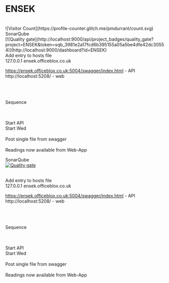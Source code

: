 # ENSEK
<br>
![Visitor Count](https://profile-counter.glitch.me/pmdurrant/count.svg)
<br>
SonarQube <br>
[![Quality gate](http://localhost:9000/api/project_badges/quality_gate?project=ENSEK&token=sqb_3981e2a17fcd6b395155a05a5be4dfe42dc30554)](http://localhost:9000/dashboard?id=ENSEK)

 <br>
Add  entry to hosts file <br>
127.0.0.1 ensek.officeblox.co.uk <br>


https://ensek.officeblox.co.uk:5004/swagger/index.html   -   API <br>
http://localhost:5208/                                   - web <br>
 <br> <br> <br>



Sequence <br>
 <br> <br>

Start API <br>
Start Wed <br>
 <br>
Post single file from swagger <br>
 <br>
Readings now available from Web-App <br>

SonarQube <br>
[![Quality gate](http://localhost:9000/api/project_badges/quality_gate?project=ENSEK&token=sqb_3981e2a17fcd6b395155a05a5be4dfe42dc30554)](http://localhost:9000/dashboard?id=ENSEK)

 <br>
Add  entry to hosts file <br>
127.0.0.1 ensek.officeblox.co.uk <br>


https://ensek.officeblox.co.uk:5004/swagger/index.html   -   API <br>
http://localhost:5208/                                   - web <br>
 <br> <br> <br>



Sequence <br>
 <br> <br>

Start API <br>
Start Wed <br>
 <br>
Post single file from swagger <br>
 <br>
Readings now available from Web-App <br>



